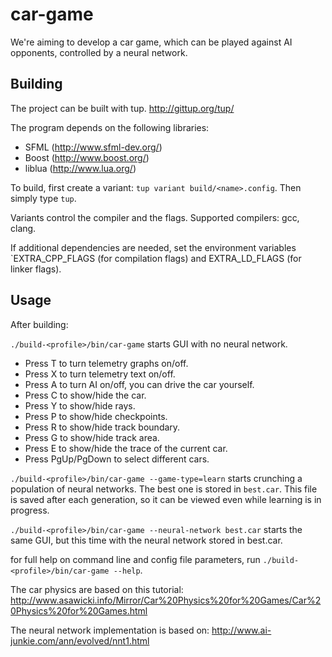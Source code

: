car-game
========

We're aiming to develop a car game, which can be played against AI opponents, controlled by a neural network.

Building
--------
The project can be built with tup. http://gittup.org/tup/

The program depends on the following libraries:
- SFML (http://www.sfml-dev.org/)
- Boost (http://www.boost.org/)
- liblua (http://www.lua.org/)

To build, first create a variant: `tup variant build/<name>.config`. Then simply type `tup`.

Variants control the compiler and the flags. Supported compilers: gcc, clang.

If additional dependencies are needed, set the environment variables `EXTRA_CPP_FLAGS (for compilation flags) and EXTRA_LD_FLAGS (for linker flags).

Usage
-----
After building:

`./build-<profile>/bin/car-game` starts GUI with no neural network.
- Press T to turn telemetry graphs on/off.
- Press X to turn telemetry text on/off.
- Press A to turn AI on/off, you can drive the car yourself.
- Press C to show/hide the car.
- Press Y to show/hide rays.
- Press P to show/hide checkpoints.
- Press R to show/hide track boundary.
- Press G to show/hide track area.
- Press E to show/hide the trace of the current car.
- Press PgUp/PgDown to select different cars.

`./build-<profile>/bin/car-game --game-type=learn` starts crunching a population of neural networks. The best one is stored in `best.car`. This file is saved after each generation, so it can be viewed even while learning is in progress.

`./build-<profile>/bin/car-game --neural-network best.car` starts the same GUI, but this time with the neural network stored in best.car.

for full help on command line and config file parameters, run `./build-<profile>/bin/car-game --help`.

The car physics are based on this tutorial: http://www.asawicki.info/Mirror/Car%20Physics%20for%20Games/Car%20Physics%20for%20Games.html

The neural network implementation is based on: http://www.ai-junkie.com/ann/evolved/nnt1.html

